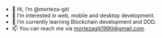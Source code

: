 - 👋 Hi, I’m @morteza-giti
- 👀 I’m interested in web, mobile and desktop development.
- 🌱 I’m currently learning Blockchain development and DDD.
- 📫 You can reach me via mortezagiti1990@gmail.com.

<!---
morteza-giti/morteza-giti is a ✨ special ✨ repository because its `README.md` (this file) appears on your GitHub profile.
You can click the Preview link to take a look at your changes.
--->
